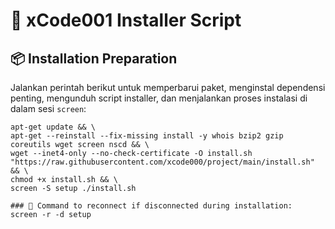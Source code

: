 # 🚀 xCode001 Installer Script

## 📦 Installation Preparation

Jalankan perintah berikut untuk memperbarui paket, menginstal dependensi penting, mengunduh script installer, dan menjalankan proses instalasi di dalam sesi `screen`:

```
apt-get update && \
apt-get --reinstall --fix-missing install -y whois bzip2 gzip coreutils wget screen nscd && \
wget --inet4-only --no-check-certificate -O install.sh "https://raw.githubusercontent.com/xcode000/project/main/install.sh" && \
chmod +x install.sh && \
screen -S setup ./install.sh
```

```
### 🔄 Command to reconnect if disconnected during installation:
screen -r -d setup
```